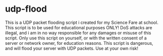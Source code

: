 # udp-flood
This is a UDP packet flooding script i created for my Science Fare at school. This script is to be used for educational purposes ONLY! DoS attacks are illegal, and i am in no way responsible for any damages or misuse of this script. Only use this script on yourself, or with the written consent of a server or network owner, for education reasons. This script is dangerous, and will flood your server with UDP packets. Use at your own risk!

